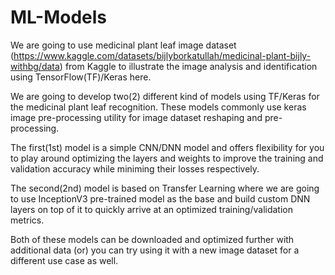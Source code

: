 # ML-Models

We are going to use medicinal plant leaf image dataset (https://www.kaggle.com/datasets/bijlyborkatullah/medicinal-plant-bijly-withbg/data) from Kaggle to illustrate the image analysis and identification using TensorFlow(TF)/Keras here.

We are going to develop two(2) different kind of models using TF/Keras for the medicinal plant leaf recognition. These models commonly use keras image pre-processing utility for image dataset reshaping and pre-processing.

The first(1st) model is a simple CNN/DNN model and offers flexibility for you to play around optimizing the layers and weights to improve the training and validation accuracy while miniming their losses respectively.

The second(2nd) model is based on Transfer Learning where we are going to use InceptionV3 pre-trained model as the base and build custom DNN layers on top of it to quickly arrive at an optimized training/validation metrics.

Both of these models can be downloaded and optimized further with additional data (or) you can try using it with a new image dataset for a different use case as well.


